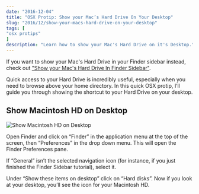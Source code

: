 ```yaml
---
date: "2016-12-04"
title: "OSX Protip: Show your Mac’s Hard Drive On Your Desktop"
slug: "2016/12/show-your-macs-hard-drive-on-your-desktop"
tags: [
"osx protips"
]
description: "Learn how to show your Mac's Hard Drive on it's Desktop."
---
```


If you want to show your Mac's Hard Drive in your Finder sidebar instead, check out ["Show your Mac's Hard Drive In Finder Sidebar"](/2014/01/show-your-macs-hard-drive-in-finder-sidebar).

Quick access to your Hard Drive is incredibly useful, especially when you need to browse above your home directory. In this quick OSX protip, I’ll guide you through showing the shortcut to your Hard Drive on your desktop.

## Show Macintosh HD on Desktop

![Show Macintosh HD on Desktop](/img/finder-show-mac-hd.gif)

Open Finder and click on “Finder” in the application menu at the top of the screen, then “Preferences” in the drop down menu. This will open the Finder Preferences pane.

If “General” isn’t the selected navigation icon (for instance, if you just finished the Finder Sidebar tutorial), select it.

Under “Show these items on desktop” click on “Hard disks”. Now if you look at your desktop, you’ll see the icon for your Macintosh HD.
